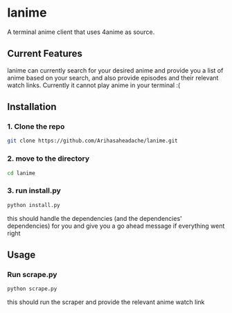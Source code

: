# lanime
A terminal anime client that uses 4anime as source.

## Current Features
lanime can currently search for your desired anime and provide you a list of anime based on your search, and also provide episodes and their relevant watch links. Currently it cannot play anime in your terminal :(

## Installation

### 1. Clone the repo

```sh
git clone https://github.com/Arihasaheadache/lanime.git
```

### 2. move to the directory

```sh
cd lanime
```

### 3. run install.py

```sh
python install.py
```
this should handle the dependencies (and the dependencies' dependencies) for you and give you a go ahead message if everything went right

## Usage

### Run scrape.py

```sh
python scrape.py
```
this should run the scraper and provide the relevant anime watch link 
